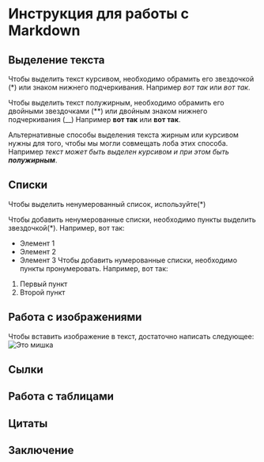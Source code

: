 # Инструкция для работы с Markdown

## Выделение текста
Чтобы выделить текст курсивом, необходимо обрамить его звездочкой (*) или знаком нижнего подчеркивания. Например *вот так* или _вот так_.

Чтобы выделить текст полужирным, необходимо обрамить его двойными звездочками (**) или двойным знаком нижнего подчеркивания (__) Например **вот так** или __вот так__.

Альтернативные способы выделения текста жирным или курсивом нужны для того, чтобы мы могли совмещать лоба этих способа. Например _текст может быть выделен курсивом и при этом быть **полужирным**_.
## Списки
Чтобы выделить ненумерованный список, используйте(*)

Чтобы добавить ненумерованные списки, необходимо пункты выделить звездочкой(*).
Например, вот так:
* Элемент 1
* Элемент 2
* Элемент 3
Чтобы добавить нумерованные списки, необходимо пункты пронумеровать. Например, вот так:
1. Первый пункт
2. Второй пункт


## Работа с изображениями

Чтобы вставить изображение в текст, достаточно написать следующее:
![Это мишка](Mishka.jpg)

## Сылки

## Работа с таблицами

## Цитаты

## Заключение